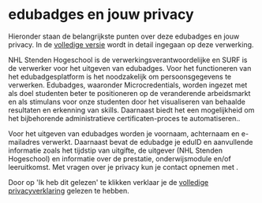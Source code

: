 # edubadges en jouw privacy

Hieronder staan de belangrijkste punten over deze edubadges en jouw privacy. In de [volledige versie](https://raw.githubusercontent.com/edubadges/privacy/master/nhl-stenden-hogeschool/edubadges-nonformal-text-nl.md) wordt in detail ingegaan op deze verwerking.

NHL Stenden Hogeschool is de verwerkingsverantwoordelijke en SURF is de verwerker voor het uitgeven van edubadges. Voor het functioneren van het edubadgesplatform is het noodzakelijk om persoonsgegevens te verwerken. Edubadges, waaronder Microcredentials, worden ingezet met als doel studenten beter te positioneren op de veranderende arbeidsmarkt en als stimulans voor onze studenten door het visualiseren van behaalde resultaten en erkenning van skills. Daarnaast biedt het een mogelijkheid om het bijbehorende administratieve certificaten-proces te automatiseren..

Voor het uitgeven van edubadges worden je voornaam, achternaam en e-mailadres verwerkt. Daarnaast bevat de edubadge je eduID en aanvullende informatie zoals het tijdstip van uitgifte, de uitgever (NHL Stenden Hogeschool) en informatie over de prestatie, onderwijsmodule en/of leeruitkomst. Met vragen over je privacy kun je contact opnemen met [](mailto:).

Door op 'Ik heb dit gelezen' te klikken verklaar je de [volledige privacyverklaring](https://raw.githubusercontent.com/edubadges/privacy/master/nhl-stenden-hogeschool/edubadges-nonformal-text-nl.md) gelezen te hebben.